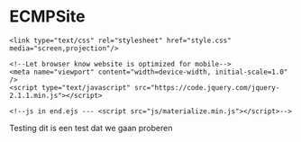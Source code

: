 # ECMPSite
<!DOCTYPE html>
<html>
  <head>
    <!--Import Google Icon Font-->
    <link href="https://fonts.googleapis.com/icon?family=Material+Icons" rel="stylesheet"/>
    <!--Import materialize.css-->
    <link type="text/css" rel="stylesheet" href="css/materialize.min.css" media="screen,projection"/>

    <link type="text/css" rel="stylesheet" href="style.css" media="screen,projection"/>

    <!--Let browser know website is optimized for mobile-->
    <meta name="viewport" content="width=device-width, initial-scale=1.0" />
    <script type="text/javascript" src="https://code.jquery.com/jquery-2.1.1.min.js"></script>
    
    <!--js in end.ejs --- <script src="js/materialize.min.js"></script>-->


  </head>
  <body>
  <div class="tst">
  Testing dit is een test dat we gaan proberen 
  </div>
</body>
